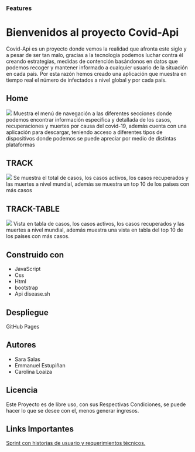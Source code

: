 ### Features

# Bienvenidos al proyecto Covid-Api

Covid-Api es un proyecto donde vemos la realidad que afronta este siglo y a pesar de ser tan malo, gracias a la tecnología podemos luchar contra él creando estrategias, medidas de contención basándonos en datos que podemos recoger y mantener informado a cualquier usuario de la situación en cada país.
Por esta razón hemos creado una aplicación que muestra en tiempo real el número de infectados a nivel global y por cada país.

## Home

![](https://lh3.googleusercontent.com/3gFiKmpDzrJPFhyH9ml24gj9bqlBJwkQ5-0qXEm3pDMqt0DwMC9lrwYuiaAoseTx_522nwej9GDfNo41npPzFTuqu8gyfaILongag9awYCULIHTEB-gBVBFcoiibkIOwejGWZzp0vw7Dg65VSQA3NM1OOK2hjbd0Q2x1737nE6NNvNEtzZJO9RAxalqUDapJ4UzykSFRUbM7vB_xZOqVChHfldtqDUfaw5G3OgvjO9_pYH-npZH1WuGw-Av0X1AfXhE8dnC7twx_UhQ5TAbRDs2GFg2VAbWdoZEoRO1vuRTU9cqBFz8ePW0ebkYVBgyKc-doDg4IYaHwGiI2mBkVYNgM4F0ncn2OWbb0Q_x4E5zQkCR0qMDDtHHHcjKNosVp6BQbKSz1EoUZy5eghCmD_usKY8ZCFM7G3ZUA0_x5rtUggaCIutdE1qfyzpZ52jnhQPlfSLBY9h7a8mgg2JRPUkJdKZ0ZtMWmEq27VwU8GGSC6i7QL9PQRI-uQMKZwONqAYwWql1ywuzjyWtjKEmqCoIuwxjYRc4ZQ-pK4smfIqm_r387KQJkA2hnJB2FXrplpAVsvdBpygOXVZ0OSPowjNUzDXyhXDMx0qmNSQ7Xgpyf-vwHZQRpaHbd-jfF4WFw3193dXxV6NTLyJm3fAjEntdS6n8AWtnQIOaPq4YEM1TpdaTqo2m2vGY2KympUCgHiliBgvqZgyxVQzFs452g_OE=w1235-h656-no?authuser=0)
Muestra el menú de navegación a las diferentes secciones donde podemos encontrar información especifica y detallada de los casos, recuperaciones y muertes por causa del covid-19, además cuenta con una aplicación para descargar, teniendo acceso a diferentes tipos de dispositivos donde podemos se puede apreciar por medio de distintas plataformas

## TRACK

![](https://lh3.googleusercontent.com/sPbrxOsGSdyoZFenI73xp5ugNxEZWe5doxrWw5W4prZG1bY6EwG94PJpuoarZuo_H6a6_Glgn0LRqM0DgoJNugmRF8r-eDjw6T1g8GE5fpIIzf24zkURd-rPH9RS0825bFwMfvJ9-YN5TeAceic5Zv68NsPNhVylDZL8nfh4aLQ-iEe3cybOzNS4lpcCDM1nleiOhAwFwbYCxwFz1WjmjObD5cMy-Oj88miPm6m7498HQn8uw6TsKwIILVlDxTosOdBw0mK1oK2WMvpKN80oKIMTYLbsAp65LYFFONhHnhgW0WilWX0RgItw528ZXQVuLrtgz5SshCCSLgCLfuvsNiRklNPC-JEOgCc1veRQ5hanHSzx_hOUTxqgpquIVJ7Xn-ehF0eXGfs-m7XJ5yxifbxJoURkwNlqntvUZBDLoYx29jygonCMCI1NXHG9UI4A0mFAZ5jg-EmTt4PLHMcKaT3cLBjWO2A1RapTYRmZrH2_-8r4azuTwf0oFpKxCo0jQ0z2PU0Qwq3j60cVgw7FKaA8arRLd6r6rhMo41jUKYoE3jrClNmyOqMZxLvqd5xE3_geEI4Oc3vJEtewPHgvz4ZBn_K_eKSVTF_Tq-eoLHDsa_ufjtAnFc5ev5bjGAqhXDgYPoU8G7E5qpa48QY3to3hr0tqgAP5mD_bFYCEzlPJG0tdhH5b-R_IeYanU9uxFeIzqEoqseA7b4YhSjkEFmY=w1235-h656-no?authuser=0)
Se muestra el total de casos, los casos activos, los casos recuperados y las muertes a nivel mundial, además se muestra un top 10 de los países con más casos

## TRACK-TABLE

![](https://lh3.googleusercontent.com/QLnaGcx1d7W3SUsoFhUH_U2ripP2KWR7bH9mQAV98zOTREKDuUoLnGmmEK8hqh9alhtsnYR64wwaP9P2l4hkBt_HxUTL5yWcjO4hpCeZnCuPRAou56jovDrRDuP2uZgGQMARvyPZqxpGW6YM77DsGsQzYiFnl_1-KEG_9cxl7BlWb-WZe6_8aOcr7YWkHHH7VnMR22aS55Yn3Woxufv9rGPqVH5UXwjIfF9lEpWdkDV7oF4ZfejGP5mTnvR9AAQQ20MFZYDhxHK8dtfK1B4lOBLXCyX8HEeY_8srLPqI7Ea9tpTUOr0O_Pvtf7T4Khk76jaxlWbjuo6Kk64tp-xUvdOkhOsvp7kqP8wHbEq-s6fp2m-zqGDlS2AD-Z41L5LZwJH2Gf2ToCaaernV9CCeJ4duGlzTOxrxqpe358VlhpaGZFBOYv-8dt578J6TFRtHk84peFBO4tddtU-9Ua96RGrtzxu4fmr4QtCgJvVDh_cCVMfLd3vXRLW4Izt_sQPiUMAgVtBSNfoAtT4-bTO2dxJYdf5mQ_ieby5kwk7y8NdBEjwVaF3vDFwyT_ocJk1111cs95zg1dpSku0i4nvgkT5hgdvUmebOXRiwqQEn6bsTfCDtdu8D4GEiOF8vtRfuO0JDhZ9sDjmA1vUlAyFIVSaC1mYaqURBNkOAgKX3FxB7pvtFOSCAJwZceJRPkOuHLEG5J3n73B6I-tVDKtR_n_s=w1235-h656-no?authuser=0)
Vista en tabla de casos, los casos activos, los casos recuperados y las muertes a nivel mundial, además muestra una vista en tabla del top 10 de los países con más casos.

## Construido con

- JavaScript
- Css
- Html
- bootstrap
- Api disease.sh

## Despliegue

GitHub Pages

## Autores

- Sara Salas
- Emmanuel Estupiñan
- Carolina Loaiza

## Licencia

Este Proyecto es de libre uso, con sus Respectivas Condiciones, se puede hacer lo que se desee con el, menos generar ingresos.

## Links Importantes

[Sprint con historias de usuario y requerimientos técnicos.](https://sara-salas.atlassian.net/jira/software/projects/DC/boards/2/backlog)
